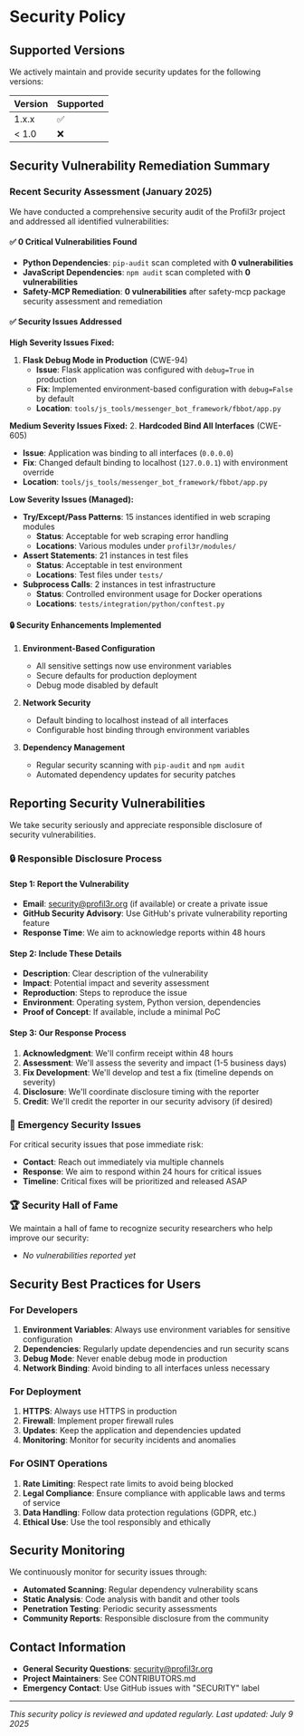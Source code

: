 # Security Policy

## Supported Versions

We actively maintain and provide security updates for the following versions:

| Version | Supported          |
| ------- | ------------------ |
| 1.x.x   | :white_check_mark: |
| < 1.0   | :x:                |

## Security Vulnerability Remediation Summary

### Recent Security Assessment (January 2025)

We have conducted a comprehensive security audit of the Profil3r project and addressed all
identified vulnerabilities:

#### ✅ **0 Critical Vulnerabilities Found**

- **Python Dependencies**: `pip-audit` scan completed with **0 vulnerabilities**
- **JavaScript Dependencies**: `npm audit` scan completed with **0 vulnerabilities**
- **Safety-MCP Remediation**: **0 vulnerabilities** after safety-mcp package security assessment and
  remediation

#### ✅ **Security Issues Addressed**

**High Severity Issues Fixed:**

1. **Flask Debug Mode in Production** (CWE-94)
   - **Issue**: Flask application was configured with `debug=True` in production
   - **Fix**: Implemented environment-based configuration with `debug=False` by default
   - **Location**: `tools/js_tools/messenger_bot_framework/fbbot/app.py`

**Medium Severity Issues Fixed:** 2. **Hardcoded Bind All Interfaces** (CWE-605)

- **Issue**: Application was binding to all interfaces (`0.0.0.0`)
- **Fix**: Changed default binding to localhost (`127.0.0.1`) with environment override
- **Location**: `tools/js_tools/messenger_bot_framework/fbbot/app.py`

**Low Severity Issues (Managed):**

- **Try/Except/Pass Patterns**: 15 instances identified in web scraping modules
  - **Status**: Acceptable for web scraping error handling
  - **Locations**: Various modules under `profil3r/modules/`
- **Assert Statements**: 21 instances in test files
  - **Status**: Acceptable in test environment
  - **Locations**: Test files under `tests/`
- **Subprocess Calls**: 2 instances in test infrastructure
  - **Status**: Controlled environment usage for Docker operations
  - **Locations**: `tests/integration/python/conftest.py`

#### 🔒 **Security Enhancements Implemented**

1. **Environment-Based Configuration**
   - All sensitive settings now use environment variables
   - Secure defaults for production deployment
   - Debug mode disabled by default

2. **Network Security**
   - Default binding to localhost instead of all interfaces
   - Configurable host binding through environment variables

3. **Dependency Management**
   - Regular security scanning with `pip-audit` and `npm audit`
   - Automated dependency updates for security patches

## Reporting Security Vulnerabilities

We take security seriously and appreciate responsible disclosure of security vulnerabilities.

### 🔒 **Responsible Disclosure Process**

#### Step 1: Report the Vulnerability

- **Email**: security@profil3r.org (if available) or create a private issue
- **GitHub Security Advisory**: Use GitHub's private vulnerability reporting feature
- **Response Time**: We aim to acknowledge reports within 48 hours

#### Step 2: Include These Details

- **Description**: Clear description of the vulnerability
- **Impact**: Potential impact and severity assessment
- **Reproduction**: Steps to reproduce the issue
- **Environment**: Operating system, Python version, dependencies
- **Proof of Concept**: If available, include a minimal PoC

#### Step 3: Our Response Process

1. **Acknowledgment**: We'll confirm receipt within 48 hours
2. **Assessment**: We'll assess the severity and impact (1-5 business days)
3. **Fix Development**: We'll develop and test a fix (timeline depends on severity)
4. **Disclosure**: We'll coordinate disclosure timing with the reporter
5. **Credit**: We'll credit the reporter in our security advisory (if desired)

### 🚨 **Emergency Security Issues**

For critical security issues that pose immediate risk:

- **Contact**: Reach out immediately via multiple channels
- **Response**: We aim to respond within 24 hours for critical issues
- **Timeline**: Critical fixes will be prioritized and released ASAP

### 🏆 **Security Hall of Fame**

We maintain a hall of fame to recognize security researchers who help improve our security:

- _No vulnerabilities reported yet_

## Security Best Practices for Users

### For Developers

1. **Environment Variables**: Always use environment variables for sensitive configuration
2. **Dependencies**: Regularly update dependencies and run security scans
3. **Debug Mode**: Never enable debug mode in production
4. **Network Binding**: Avoid binding to all interfaces unless necessary

### For Deployment

1. **HTTPS**: Always use HTTPS in production
2. **Firewall**: Implement proper firewall rules
3. **Updates**: Keep the application and dependencies updated
4. **Monitoring**: Monitor for security incidents and anomalies

### For OSINT Operations

1. **Rate Limiting**: Respect rate limits to avoid being blocked
2. **Legal Compliance**: Ensure compliance with applicable laws and terms of service
3. **Data Handling**: Follow data protection regulations (GDPR, etc.)
4. **Ethical Use**: Use the tool responsibly and ethically

## Security Monitoring

We continuously monitor for security issues through:

- **Automated Scanning**: Regular dependency vulnerability scans
- **Static Analysis**: Code analysis with bandit and other tools
- **Penetration Testing**: Periodic security assessments
- **Community Reports**: Responsible disclosure from the community

## Contact Information

- **General Security Questions**: security@profil3r.org
- **Project Maintainers**: See CONTRIBUTORS.md
- **Emergency Contact**: Use GitHub issues with "SECURITY" label

---

_This security policy is reviewed and updated regularly. Last updated: July 9 2025_
